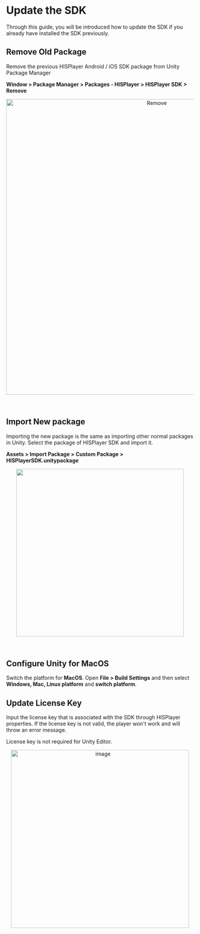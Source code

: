 # Update the SDK

Through this guide, you will be introduced how to update the SDK if you already have installed the SDK previously.

## Remove Old Package

Remove the previous HISPlayer Android / iOS SDK package from Unity Package Manager

**Window > Package Manager > Packages - HISPlayer > HISPlayer SDK > Remove**

<p align="center">
  <img width="793" alt="Remove" src="https://github.com/HISPlayer/UnityWebGL-SDK/assets/47497948/00071022-a78b-4b36-bd1d-eaf64aad49fc">
</p>

<br>

## Import New package

Importing the new package is the same as importing other normal packages in Unity. 
Select the package of HISPlayer SDK and import it.

**Assets > Import Package > Custom Package > HISPlayerSDK.unitypackage**

<p align="center">
<img width="450" src="https://github.com/HISPlayer/UnityMacOS-SDK/assets/47497948/9828a86c-37a8-4b9a-b9c4-ae80a84aa942">
</p>

<br>

## Configure Unity for MacOS
Switch the platform for **MacOS**. Open **File > Build Settings** and then select **Windows, Mac, Linux platform** and **switch platform**.

## Update License Key
Input the license key that is associated with the SDK through HISPlayer properties. If the license key is not valid, the player won't work and will throw an error message.

License key is not required for Unity Editor.

<p align="center">
<img width="478" alt="image" src="https://github.com/HISPlayer/UnityWebGL-SDK/assets/47497948/50b10c75-c6e0-438d-ba1f-da6e66d51eed">
</p>
